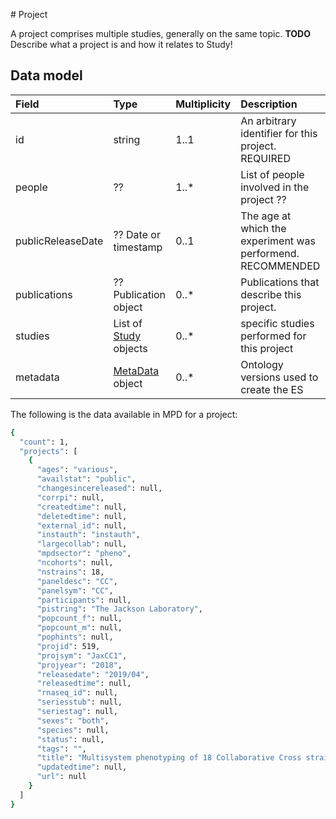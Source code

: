 # Project


A project comprises multiple studies, generally on the same topic. **TODO** Describe what a project is and how it relates to Study!


## Data model


| Field | Type      | Multiplicity      |  Description                                                                          |
|:------|:----------|:------------------|:--------------------------------------------------------------------------------------|
|id| string| 1..1|An arbitrary identifier for this project. REQUIRED|
|people| ??|1..*|List of people involved in the project ??|
|publicReleaseDate| ?? Date or timestamp|0..1|The age at which the experiment was performend. RECOMMENDED|
|publications|?? Publication object| 0..*|Publications that describe this project.|
|studies| List of [Study](study.md) objects| 0..*|specific studies performed for this project|
|metadata| [MetaData](metadata.md) object|0..*|Ontology versions used to create the ES|


The following is the data available in MPD for a project:

``` bash
{
  "count": 1,
  "projects": [
    {
      "ages": "various",
      "availstat": "public",
      "changesincereleased": null,
      "corrpi": null,
      "createdtime": null,
      "deletedtime": null,
      "external_id": null,
      "instauth": "instauth",
      "largecollab": null,
      "mpdsector": "pheno",
      "ncohorts": null,
      "nstrains": 18,
      "paneldesc": "CC",
      "panelsym": "CC",
      "participants": null,
      "pistring": "The Jackson Laboratory",
      "popcount_f": null,
      "popcount_m": null,
      "pophints": null,
      "projid": 519,
      "projsym": "JaxCC1",
      "projyear": "2018",
      "releasedate": "2019/04",
      "releasedtime": null,
      "rnaseq_id": null,
      "seriesstub": null,
      "seriestag": null,
      "sexes": "both",
      "species": null,
      "status": null,
      "tags": "",
      "title": "Multisystem phenotyping of 18 Collaborative Cross strains",
      "updatedtime": null,
      "url": null
    }
  ]
}
```
